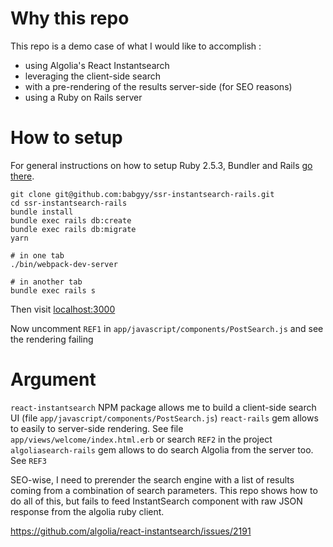 # Why this repo

This repo is a demo case of what I would like to accomplish : 

- using Algolia's React Instantsearch
- leveraging the client-side search 
- with a pre-rendering of the results server-side (for SEO reasons)
- using a Ruby on Rails server

# How to setup 

For general instructions on how to setup Ruby 2.5.3, Bundler and Rails [go there](https://gorails.com/setup/). 

```
git clone git@github.com:babgyy/ssr-instantsearch-rails.git
cd ssr-instantsearch-rails
bundle install
bundle exec rails db:create
bundle exec rails db:migrate
yarn 

# in one tab
./bin/webpack-dev-server 

# in another tab
bundle exec rails s
```

Then visit [localhost:3000](http://localhost:3000)

Now uncomment `REF1` in `app/javascript/components/PostSearch.js` and see the rendering failing

# Argument

`react-instantsearch` NPM package allows me to build a client-side search UI (file `app/javascript/components/PostSearch.js`)
`react-rails` gem allows to easily to server-side rendering. See file `app/views/welcome/index.html.erb` or search `REF2` in the project
`algoliasearch-rails` gem allows to do search Algolia from the server too. See `REF3`

SEO-wise, I need to prerender the search engine with a list of results coming from a combination of search parameters. This repo shows how to do all of this, but fails to feed InstantSearch component with raw JSON response from the algolia ruby client.


https://github.com/algolia/react-instantsearch/issues/2191
